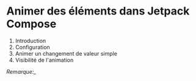# Animer des éléments dans Jetpack Compose

1. Introduction
2. Configuration
3. Animer un changement de valeur simple
4. Visibilité de l'animation

*Remarque:_*